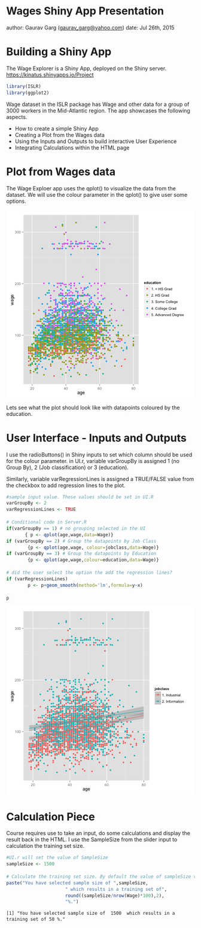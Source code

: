 Wages Shiny App Presentation
========================================================
author: Gaurav Garg (gaurav_garg@yahoo.com)
date: Jul 26th, 2015

Building a Shiny App
========================================================
The Wage Explorer is a Shiny App, deployed on the Shiny server. 
https://kinatus.shinyapps.io/Project

```r
library(ISLR)
library(ggplot2)
```
Wage dataset in the ISLR package has Wage and other data for a group of 3000 workers in the Mid-Atlantic region. The app showcases the following aspects.
- How to create a simple Shiny App
- Creating a Plot from the Wages data
- Using the Inputs and Outputs to build interactive User Experience
- Integrating Calculations within the HTML page

Plot from Wages data
========================================================
The Wage Exploer app uses the qplot() to visualize the data from the dataset. We will use the colour parameter in the qplot() to give user some options.

![plot of chunk unnamed-chunk-2](WagesShinyAppDeck-figure/unnamed-chunk-2-1.png) 

Lets see what the plot should look like with datapoints coloured by the education. 

User Interface - Inputs and Outputs
========================================================
I use the radioButtons() in Shiny inputs to set which column should be used for the colour parameter. in UI.r, variable varGroupBy is assigned 1 (no Group By), 2 (Job classification) or 3 (education).

Similarly, variable varRegressionLines is assigned a TRUE/FALSE value from the checkbox to add regression lines to the plot.

```r
#sample input value. These values should be set in UI.R
varGroupBy <- 2
varRegressionLines <- TRUE

# Conditional code in Server.R
if(varGroupBy == 1) # no grouping selected in the UI
       { p <- qplot(age,wage,data=Wage)}
if (varGroupBy == 2) # Group the datapoints by Job Class
        {p <- qplot(age,wage, colour=jobclass,data=Wage)}
if (varGroupBy == 3) # Group the datapoints by Education
        {p <- qplot(age,wage,colour=education,data=Wage)}

# did the user select the option the add the regression lines?                        
if (varRegressionLines)
        p <- p+geom_smooth(method='lm',formula=y~x)
        
p
```

![plot of chunk unnamed-chunk-3](WagesShinyAppDeck-figure/unnamed-chunk-3-1.png) 

Calculation Piece
========================================================
Course requires use to take an input, do some calculations and display the result back in the HTML. I use the SampleSize from the slider input to calculation the training set size.

```r
#UI.r will set the value of SampleSize
sampleSize <- 1500

# Calculate the training set size. By default the value of sampleSize variable is set to 1500
paste("You have selected sample size of ",sampleSize,
                      " which results in a training set of", 
                      round((sampleSize/nrow(Wage)*100),2),
                      "%.")
```

```
[1] "You have selected sample size of  1500  which results in a training set of 50 %."
```
